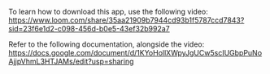 To learn how to download this app, use the following video:
https://www.loom.com/share/35aa21909b7944cd93b1f5787ccd7843?sid=23f6e1d2-c098-456d-b0e5-43ef32b992a7

Refer to the following documentation, alongside the video:
https://docs.google.com/document/d/1KYoHollXWpyJgUCw5scIUGbpPuNoAjjpVhmL3HTJAMs/edit?usp=sharing
